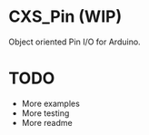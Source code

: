 # CXS_Pin (WIP)
Object oriented Pin I/O for Arduino.

# TODO
- More examples
- More testing
- More readme
